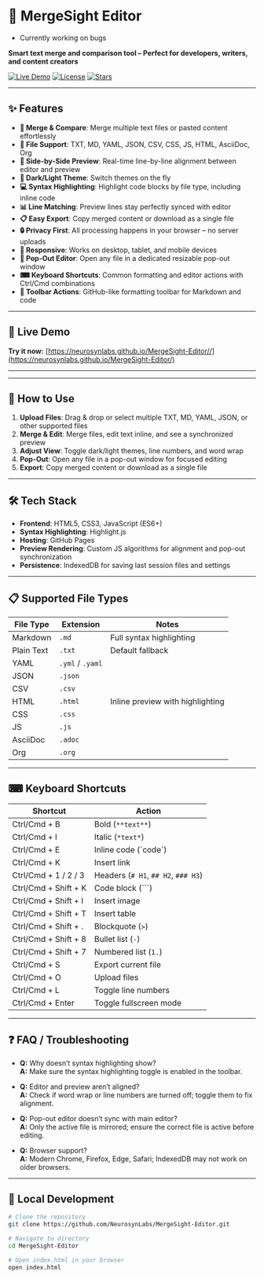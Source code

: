 # 🔀 MergeSight Editor

* Currently working on bugs 

**Smart text merge and comparison tool – Perfect for developers, writers, and content creators**

[![Live Demo](https://img.shields.io/badge/🚀-Live%20Demo-success?style=for-the-badge)](https://neurosynlabs.github.io/MergeSight-Editor/)
[![License](https://img.shields.io/badge/License-MIT-blue?style=for-the-badge)](LICENSE)
[![Stars](https://img.shields.io/github/stars/NeurosynLabs/MergeSight-Editor?style=for-the-badge)](https://github.com/NeurosynLabs/MergeSight-Editor/stargazers)

---

## ✨ Features

- **📝 Merge & Compare**: Merge multiple text files or pasted content effortlessly
- **📄 File Support**: TXT, MD, YAML, JSON, CSV, CSS, JS, HTML, AsciiDoc, Org
- **🔄 Side-by-Side Preview**: Real-time line-by-line alignment between editor and preview
- **🎨 Dark/Light Theme**: Switch themes on the fly
- **💻 Syntax Highlighting**: Highlight code blocks by file type, including inline code
- **📊 Line Matching**: Preview lines stay perfectly synced with editor
- **📋 Easy Export**: Copy merged content or download as a single file
- **🔒 Privacy First**: All processing happens in your browser – no server uploads
- **📱 Responsive**: Works on desktop, tablet, and mobile devices
- **📂 Pop-Out Editor**: Open any file in a dedicated resizable pop-out window
- **⌨ Keyboard Shortcuts**: Common formatting and editor actions with Ctrl/Cmd combinations
- **🔧 Toolbar Actions**: GitHub-like formatting toolbar for Markdown and code

---

## 🚀 Live Demo

**Try it now:** [https://neurosynlabs.github.io/MergeSight-Editor//](https://neurosynlabs.github.io/MergeSight-Editor/)

---

---

## 📖 How to Use

1. **Upload Files**: Drag & drop or select multiple TXT, MD, YAML, JSON, or other supported files
2. **Merge & Edit**: Merge files, edit text inline, and see a synchronized preview
3. **Adjust View**: Toggle dark/light themes, line numbers, and word wrap
4. **Pop-Out**: Open any file in a pop-out window for focused editing
5. **Export**: Copy merged content or download as a single file

---

## 🛠 Tech Stack

- **Frontend**: HTML5, CSS3, JavaScript (ES6+)
- **Syntax Highlighting**: Highlight.js
- **Hosting**: GitHub Pages
- **Preview Rendering**: Custom JS algorithms for alignment and pop-out synchronization
- **Persistence**: IndexedDB for saving last session files and settings

---

## 📋 Supported File Types

| File Type | Extension | Notes |
|-----------|-----------|-------|
| Markdown | `.md` | Full syntax highlighting |
| Plain Text | `.txt` | Default fallback |
| YAML | `.yml` / `.yaml` |  |
| JSON | `.json` |  |
| CSV | `.csv` |  |
| HTML | `.html` | Inline preview with highlighting |
| CSS | `.css` |  |
| JS | `.js` |  |
| AsciiDoc | `.adoc` |  |
| Org | `.org` |  |

---

## ⌨ Keyboard Shortcuts

| Shortcut | Action |
|----------|--------|
| Ctrl/Cmd + B | Bold (`**text**`) |
| Ctrl/Cmd + I | Italic (`*text*`) |
| Ctrl/Cmd + E | Inline code (\`code\`) |
| Ctrl/Cmd + K | Insert link |
| Ctrl/Cmd + 1 / 2 / 3 | Headers (`# H1`, `## H2`, `### H3`) |
| Ctrl/Cmd + Shift + K | Code block (\`\`\`) |
| Ctrl/Cmd + Shift + I | Insert image |
| Ctrl/Cmd + Shift + T | Insert table |
| Ctrl/Cmd + Shift + . | Blockquote (`>`) |
| Ctrl/Cmd + Shift + 8 | Bullet list (`-`) |
| Ctrl/Cmd + Shift + 7 | Numbered list (`1.`) |
| Ctrl/Cmd + S | Export current file |
| Ctrl/Cmd + O | Upload files |
| Ctrl/Cmd + L | Toggle line numbers |
| Ctrl/Cmd + Enter | Toggle fullscreen mode |

---

## ❓ FAQ / Troubleshooting

- **Q:** Why doesn’t syntax highlighting show?  
  **A:** Make sure the syntax highlighting toggle is enabled in the toolbar.

- **Q:** Editor and preview aren’t aligned?  
  **A:** Check if word wrap or line numbers are turned off; toggle them to fix alignment.

- **Q:** Pop-out editor doesn’t sync with main editor?  
  **A:** Only the active file is mirrored; ensure the correct file is active before editing.

- **Q:** Browser support?  
  **A:** Modern Chrome, Firefox, Edge, Safari; IndexedDB may not work on older browsers.

---

## 🔧 Local Development

```bash
# Clone the repository
git clone https://github.com/NeurosynLabs/MergeSight-Editor.git

# Navigate to directory
cd MergeSight-Editor

# Open index.html in your browser
open index.html
